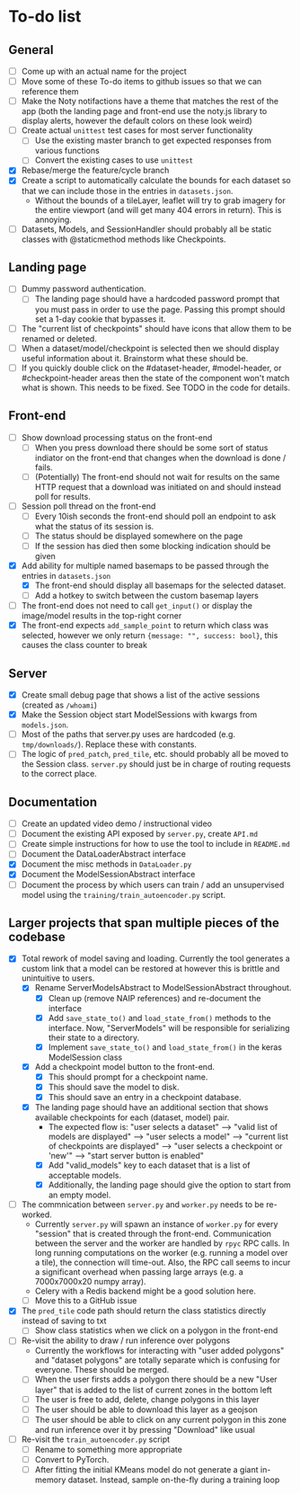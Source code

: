 # To-do list

## General

- [ ] Come up with an actual name for the project
- [ ] Move some of these To-do items to github issues so that we can reference them
- [ ] Make the Noty notifactions have a theme that matches the rest of the app (both the landing page and front-end use the noty.js library to display alerts, however the default colors on these look weird)
- [ ] Create actual `unittest` test cases for most server functionality
  - [ ] Use the existing master branch to get expected responses from various functions
  - [ ] Convert the existing cases to use `unittest`
- [x] Rebase/merge the feature/cycle branch
- [x] Create a script to automatically calculate the bounds for each dataset so that we can include those in the entries in `datasets.json`.
  - Without the bounds of a tileLayer, leaflet will try to grab imagery for the entire viewport (and will get many 404 errors in return). This is annoying. 
- [ ] Datasets, Models, and SessionHandler should probably all be static classes with @staticmethod methods like Checkpoints. 

## Landing page

- [ ] Dummy password authentication.
  - [ ] The landing page should have a hardcoded password prompt that you must pass in order to use the page. Passing this prompt should set a 1-day cookie that bypasses it.
- [ ] The "current list of checkpoints" should have icons that allow them to be renamed or deleted.
- [ ] When a dataset/model/checkpoint is selected then we should display useful information about it. Brainstorm what these should be.
- [ ] If you quickly double click on the #dataset-header, #model-header, or #checkpoint-header areas then the state of the component won't match what is shown. This needs to be fixed. See TODO in the code for details.

## Front-end

- [ ] Show download processing status on the front-end
  - [ ] When you press download there should be some sort of status indiator on the front-end that changes when the download is done / fails.
  - [ ] (Potentially) The front-end should not wait for results on the same HTTP request that a download was initiated on and should instead poll for results. 
- [ ] Session poll thread on the front-end
  - [ ] Every 10ish seconds the front-end should poll an endpoint to ask what the status of its session is.
  - [ ] The status should be displayed somewhere on the page
  - [ ] If the session has died then some blocking indication should be given
- [x] Add ability for multiple named basemaps to be passed through the entries in `datasets.json`
  - [x] The front-end should display all basemaps for the selected dataset.
  - [ ] Add a hotkey to switch between the custom basemap layers
- [ ] The front-end does not need to call `get_input()` or display the image/model results in the top-right corner
- [x] The front-end expects `add_sample_point` to return which class was selected, however we only return `{message: "", success: bool}`, this causes the class counter to break

## Server

- [x] Create small debug page that shows a list of the active sessions (created as `/whoami`)
- [x] Make the Session object start ModelSessions with kwargs from `models.json`.
- [ ] Most of the paths that server.py uses are hardcoded (e.g. `tmp/downloads/`). Replace these with constants.
- [ ] The logic of `pred_patch`, `pred_tile`, etc. should probably all be moved to the Session class. `server.py` should just be in charge of routing requests to the correct place.

## Documentation

- [ ] Create an updated video demo / instructional video 
- [ ] Document the existing API exposed by `server.py`, create `API.md`
- [ ] Create simple instructions for how to use the tool to include in `README.md`
- [ ] Document the DataLoaderAbstract interface
- [x] Document the misc methods in `DataLoader.py`
- [x] Document the ModelSessionAbstract interface
- [ ] Document the process by which users can train / add an unsupervised model using the `training/train_autoencoder.py` script.

## Larger projects that span multiple pieces of the codebase
- [x] Total rework of model saving and loading. Currently the tool generates a custom link that a model can be restored at however this is brittle and unintuitive to users.
  - [x] Rename ServerModelsAbstract to ModelSessionAbstract throughout.
    - [x] Clean up (remove NAIP references) and re-document the interface
    - [x] Add `save_state_to()` and `load_state_from()` methods to the interface. Now, "ServerModels" will be responsible for serializing their state to a directory.
    - [x] Implement `save_state_to()` and `load_state_from()` in the keras ModelSession class
  - [x] Add a checkpoint model button to the front-end.
    - [x] This should prompt for a checkpoint name.
    - [x] This should save the model to disk.
    - [x] This should save an entry in a checkpoint database.
  - [x] The landing page should have an additional section that shows available checkpoints for each (dataset, model) pair.
    - The expected flow is: "user selects a dataset" --> "valid list of models are displayed" --> "user selects a model" --> "current list of checkpoints are displayed" --> "user selects a checkpoint or 'new'" --> "start server button is enabled"
    - [x] Add "valid_models" key to each dataset that is a list of acceptable models.
    - [x] Additionally, the landing page should give the option to start from an empty model.

- [ ] The commnication between `server.py` and `worker.py` needs to be re-worked.
  - Currently `server.py` will spawn an instance of `worker.py` for every "session" that is created through the front-end. Communication between the server and the worker are handled by `rpyc` RPC calls. In long running computations on the worker (e.g. running a model over a tile), the connection will time-out. Also, the RPC call seems to incur a significant overhead when passing large arrays (e.g. a 7000x7000x20 numpy array).
  - Celery with a Redis backend might be a good solution here.
  - [ ] Move this to a GitHub issue

- [x] The `pred_tile` code path should return the class statistics directly instead of saving to txt
  - [ ] Show class statistics when we click on a polygon in the front-end

- [ ] Re-visit the ability to draw / run inference over polygons
  - Currently the workflows for interacting with "user added polygons" and "dataset polygons" are totally separate which is confusing for everyone. These should be merged.
  - [ ] When the user firsts adds a polygon there should be a new "User layer" that is added to the list of current zones in the bottom left
  - [ ] The user is free to add, delete, change polygons in this layer
  - [ ] The user should be able to download this layer as a geojson
  - [ ] The user should be able to click on any current polygon in this zone and run inference over it by pressing "Download" like usual

- [ ] Re-visit the `train_autoencoder.py` script
  - [ ] Rename to something more appropriate
  - [ ] Convert to PyTorch.
  - [ ] After fitting the initial KMeans model do not generate a giant in-memory dataset. Instead, sample on-the-fly during a training loop
